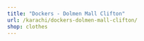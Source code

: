 ```yaml
---
title: "Dockers - Dolmen Mall Clifton"
url: /karachi/dockers-dolmen-mall-clifton/
shop: clothes
---
```


